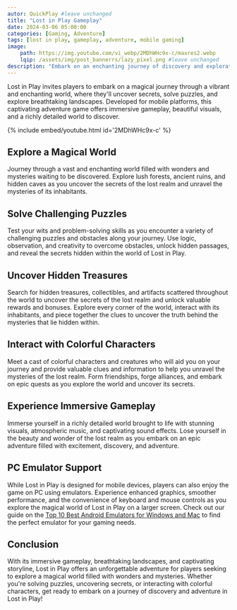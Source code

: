```yaml
---
autor: QuickPlay #leave unchanged
title: "Lost in Play Gameplay"
date: 2024-03-06 05:00:00
categories: [Gaming, Adventure]
tags: [lost in play, gameplay, adventure, mobile gaming]
image: 
    path: https://img.youtube.com/vi_webp/2MDhWHc9x-c/maxres2.webp 
    lqip: /assets/img/post_bannerrs/lazy_pixel.png #leave unchanged
description: "Embark on an enchanting journey of discovery and exploration in Lost in Play, a captivating adventure game that transports players to a magical world filled with mysteries and wonders. Discover its immersive gameplay, beautiful landscapes, and how to uncover the secrets of the lost realm on both mobile and PC with emulators."
---
```


Lost in Play invites players to embark on a magical journey through a vibrant and enchanting world, where they'll uncover secrets, solve puzzles, and explore breathtaking landscapes. Developed for mobile platforms, this captivating adventure game offers immersive gameplay, beautiful visuals, and a richly detailed world to discover.

{% include embed/youtube.html id='2MDhWHc9x-c' %}

## Explore a Magical World
Journey through a vast and enchanting world filled with wonders and mysteries waiting to be discovered. Explore lush forests, ancient ruins, and hidden caves as you uncover the secrets of the lost realm and unravel the mysteries of its inhabitants.

## Solve Challenging Puzzles
Test your wits and problem-solving skills as you encounter a variety of challenging puzzles and obstacles along your journey. Use logic, observation, and creativity to overcome obstacles, unlock hidden passages, and reveal the secrets hidden within the world of Lost in Play.

## Uncover Hidden Treasures
Search for hidden treasures, collectibles, and artifacts scattered throughout the world to uncover the secrets of the lost realm and unlock valuable rewards and bonuses. Explore every corner of the world, interact with its inhabitants, and piece together the clues to uncover the truth behind the mysteries that lie hidden within.

## Interact with Colorful Characters
Meet a cast of colorful characters and creatures who will aid you on your journey and provide valuable clues and information to help you unravel the mysteries of the lost realm. Form friendships, forge alliances, and embark on epic quests as you explore the world and uncover its secrets.

## Experience Immersive Gameplay
Immerse yourself in a richly detailed world brought to life with stunning visuals, atmospheric music, and captivating sound effects. Lose yourself in the beauty and wonder of the lost realm as you embark on an epic adventure filled with excitement, discovery, and adventure.

## PC Emulator Support
While Lost in Play is designed for mobile devices, players can also enjoy the game on PC using emulators. Experience enhanced graphics, smoother performance, and the convenience of keyboard and mouse controls as you explore the magical world of Lost in Play on a larger screen. Check out our guide on the [Top 10 Best Android Emulators for Windows and Mac](https://quickplaymobile.github.io/posts/Top-10-Best-Android-Emulators-for-Windows-and-Mac/) to find the perfect emulator for your gaming needs.

## Conclusion
With its immersive gameplay, breathtaking landscapes, and captivating storyline, Lost in Play offers an unforgettable adventure for players seeking to explore a magical world filled with wonders and mysteries. Whether you're solving puzzles, uncovering secrets, or interacting with colorful characters, get ready to embark on a journey of discovery and adventure in Lost in Play!

